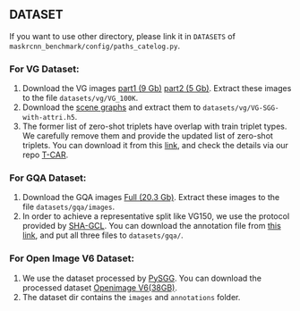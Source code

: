 ## DATASET

If you want to use other directory, please link it in `DATASETS` of `maskrcnn_benchmark/config/paths_catelog.py`. 

### For VG Dataset:
1. Download the VG images [part1 (9 Gb)](https://cs.stanford.edu/people/rak248/VG_100K_2/images.zip) [part2 (5 Gb)](https://cs.stanford.edu/people/rak248/VG_100K_2/images2.zip). Extract these images to the file `datasets/vg/VG_100K`.
2. Download the [scene graphs](https://1drv.ms/u/s!AjK8-t5JiDT1kxyaarJPzL7KByZs?e=bBffxj) and extract them to `datasets/vg/VG-SGG-with-attri.h5`.
3. The former list of zero-shot triplets have overlap with train triplet types. We carefully remove them and provide the updated list of zero-shot triplets. You can download it from this [link](TODO), and check the details via our repo [T-CAR](https://github.com/jkli1998/T-CAR).

### For GQA Dataset:
1. Download the GQA images [Full (20.3 Gb)](https://downloads.cs.stanford.edu/nlp/data/gqa/images.zip). Extract these images to the file `datasets/gqa/images`. 
2. In order to achieve a representative split like VG150, we use the protocol provided by [SHA-GCL](https://github.com/dongxingning/SHA-GCL-for-SGG). You can download the annotation file from [this link](https://1drv.ms/u/s!AjK8-t5JiDT1kwwKFbdBB3ZU3c49?e=06qeZc), and put all three files to  `datasets/gqa/`. 

### For Open Image V6 Dataset:
1. We use the dataset processed by [PySGG](https://github.com/SHTUPLUS/PySGG). You can download the processed dataset [Openimage V6(38GB)](https://shanghaitecheducn-my.sharepoint.com/:u:/g/personal/lirj2_shanghaitech_edu_cn/EXdZWvR_vrpNmQVvubG7vhABbdmeKKzX6PJFlIdrCS80vw?e=uQREX3). 
2. The dataset dir contains the `images` and `annotations` folder.



